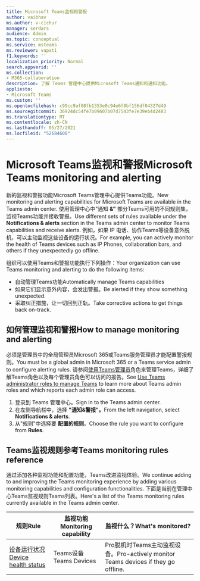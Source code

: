 ```yaml
---
title: Microsoft Teams监视和警报
author: vaibhav
ms.author: v-cichur
manager: serdars
audience: Admin
ms.topic: conceptual
ms.service: msteams
ms.reviewer: vapati
f1.keywords: ''
localization_priority: Normal
search.appverid: ''
ms.collection:
- M365-collaboration
description: 了解 Teams 管理中心提供Microsoft Teams通知和通知功能。
appliesto:
- Microsoft Teams
ms.custom: ''
ms.openlocfilehash: c99cc9af08fb1353e0c94e6f8bf156df04327d49
ms.sourcegitcommit: 36924dc54fe7b09607b07d7543fe7e39eb4d2483
ms.translationtype: MT
ms.contentlocale: zh-CN
ms.lasthandoff: 05/27/2021
ms.locfileid: "52684600"
---
```

# <a name="microsoft-teams-monitoring-and-alerting"></a><span data-ttu-id="cfcc3-103">Microsoft Teams监视和警报</span><span class="sxs-lookup"><span data-stu-id="cfcc3-103">Microsoft Teams monitoring and alerting</span></span>

<span data-ttu-id="cfcc3-104">新的监视和警报功能Microsoft Teams管理中心提供Teams功能。</span><span class="sxs-lookup"><span data-stu-id="cfcc3-104">New monitoring and alerting capabilities for Microsoft Teams are available in the Teams admin center.</span></span> <span data-ttu-id="cfcc3-105">使用管理中心中"通知 **&"** 部分Teams可用的不同规则集，监视Teams功能并接收警报。</span><span class="sxs-lookup"><span data-stu-id="cfcc3-105">Use different sets of rules available under the **Notifications & alerts** section in the Teams admin center to monitor Teams capabilities and receive alerts.</span></span> <span data-ttu-id="cfcc3-106">例如，如果 IP 电话、协作Teams等设备意外脱机，可以主动监视这些设备的运行状况。</span><span class="sxs-lookup"><span data-stu-id="cfcc3-106">For example, you can actively monitor the health of Teams devices such as IP Phones, collaboration bars, and others if they unexpectedly go offline.</span></span>  

<span data-ttu-id="cfcc3-107">组织可以使用Teams和警报功能执行下列操作：</span><span class="sxs-lookup"><span data-stu-id="cfcc3-107">Your organization can use Teams monitoring and alerting to do the following items:</span></span>

- <span data-ttu-id="cfcc3-108">自动管理Teams功能</span><span class="sxs-lookup"><span data-stu-id="cfcc3-108">Automatically manage Teams capabilities</span></span>
- <span data-ttu-id="cfcc3-109">如果它们显示意外内容，会发出警报。</span><span class="sxs-lookup"><span data-stu-id="cfcc3-109">Be alerted if they show something unexpected.</span></span>
- <span data-ttu-id="cfcc3-110">采取纠正措施，让一切回到正轨。</span><span class="sxs-lookup"><span data-stu-id="cfcc3-110">Take corrective actions to get things back on-track.</span></span>

## <a name="how-to-manage-monitoring-and-alerting"></a><span data-ttu-id="cfcc3-111">如何管理监视和警报</span><span class="sxs-lookup"><span data-stu-id="cfcc3-111">How to manage monitoring and alerting</span></span>

 <span data-ttu-id="cfcc3-112">必须是管理员中的全局管理员Microsoft 365或Teams服务管理员才能配置警报规则。</span><span class="sxs-lookup"><span data-stu-id="cfcc3-112">You must be a global admin in Microsoft 365 or a Teams service admin to configure alerting rules.</span></span> <span data-ttu-id="cfcc3-113">请参阅[使用Teams管理员](../using-admin-roles.md)角色来管理Teams，详细了解Teams角色以及每个管理员角色可以访问的报告。</span><span class="sxs-lookup"><span data-stu-id="cfcc3-113">See [Use Teams administrator roles to manage Teams](../using-admin-roles.md) to learn more about Teams admin roles and which reports each admin role can access.</span></span>

1. <span data-ttu-id="cfcc3-114">登录到 Teams 管理中心。</span><span class="sxs-lookup"><span data-stu-id="cfcc3-114">Sign in to the Teams admin center.</span></span>
2. <span data-ttu-id="cfcc3-115">在左侧导航栏中，选择 **"通知&警报"。**</span><span class="sxs-lookup"><span data-stu-id="cfcc3-115">From the left navigation, select **Notifications & alerts**.</span></span>
3. <span data-ttu-id="cfcc3-116">从"规则"中选择要 **配置的规则**。</span><span class="sxs-lookup"><span data-stu-id="cfcc3-116">Choose the rule you want to configure from **Rules**.</span></span>

## <a name="teams-monitoring-rules-reference"></a><span data-ttu-id="cfcc3-117">Teams监视规则参考</span><span class="sxs-lookup"><span data-stu-id="cfcc3-117">Teams monitoring rules reference</span></span>

<span data-ttu-id="cfcc3-118">通过添加各种监视功能和配置功能，Teams改进监视体验。</span><span class="sxs-lookup"><span data-stu-id="cfcc3-118">We continue adding to and improving the Teams monitoring experience by adding various monitoring capabilities and configuration functionalities.</span></span> <span data-ttu-id="cfcc3-119">下面是当前在管理中心Teams监视规则Teams列表。</span><span class="sxs-lookup"><span data-stu-id="cfcc3-119">Here's a list of the Teams monitoring rules currently available in the Teams admin center.</span></span>


|<span data-ttu-id="cfcc3-120">规则</span><span class="sxs-lookup"><span data-stu-id="cfcc3-120">Rule</span></span>  |<span data-ttu-id="cfcc3-121">监视功能</span><span class="sxs-lookup"><span data-stu-id="cfcc3-121">Monitoring capability</span></span>|<span data-ttu-id="cfcc3-122">监视什么？</span><span class="sxs-lookup"><span data-stu-id="cfcc3-122">What's monitored?</span></span> |
|---------|---------|---------|
|[<span data-ttu-id="cfcc3-123">设备运行状况</span><span class="sxs-lookup"><span data-stu-id="cfcc3-123">Device health status</span></span>](device-health-status.md)  |<span data-ttu-id="cfcc3-124">Teams设备</span><span class="sxs-lookup"><span data-stu-id="cfcc3-124">Teams Devices</span></span> | <span data-ttu-id="cfcc3-125">Pro脱机时Teams主动监视设备。</span><span class="sxs-lookup"><span data-stu-id="cfcc3-125">Pro-actively monitor Teams devices if they go offline.</span></span>|